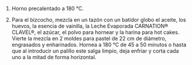 1.  Horno precalentado a 180 °C.

2.  Para el bizcocho, mezcla en un tazón con un batidor globo el aceite, los huevos, la esencia de vainilla, la Leche Evaporada CARNATION® CLAVEL®, el azúcar, el polvo para hornear y la harina para hot cakes. Vierte la mezcla en 2 moldes para pastel de 22 cm de diámetro, engrasados y enharinados. Hornea a 180 °C de 45 a 50 minutos o hasta que al introducir un palillo este salga limpio, deja enfriar y corta cada uno a la mitad de forma horizontal.
